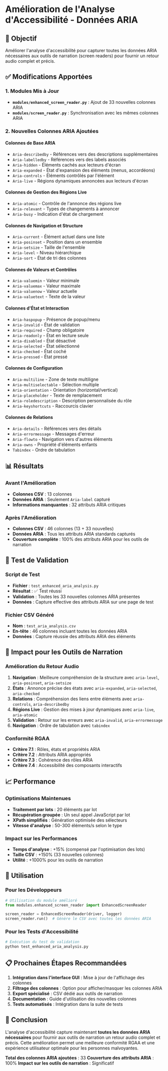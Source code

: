 # Amélioration de l'Analyse d'Accessibilité - Données ARIA

## 🎯 Objectif
Améliorer l'analyse d'accessibilité pour capturer toutes les données ARIA nécessaires aux outils de narration (screen readers) pour fournir un retour audio complet et précis.

## ✅ Modifications Apportées

### 1. Modules Mis à Jour
- **`modules/enhanced_screen_reader.py`** : Ajout de 33 nouvelles colonnes ARIA
- **`modules/screen_reader.py`** : Synchronisation avec les mêmes colonnes ARIA

### 2. Nouvelles Colonnes ARIA Ajoutées

#### Colonnes de Base ARIA
- `Aria-describedby` - Références vers des descriptions supplémentaires
- `Aria-labelledby` - Références vers des labels associés
- `Aria-hidden` - Éléments cachés aux lecteurs d'écran
- `Aria-expanded` - État d'expansion des éléments (menus, accordéons)
- `Aria-controls` - Éléments contrôlés par l'élément
- `Aria-live` - Régions dynamiques annoncées aux lecteurs d'écran

#### Colonnes de Gestion des Régions Live
- `Aria-atomic` - Contrôle de l'annonce des régions live
- `Aria-relevant` - Types de changements à annoncer
- `Aria-busy` - Indication d'état de chargement

#### Colonnes de Navigation et Structure
- `Aria-current` - Élément actuel dans une liste
- `Aria-posinset` - Position dans un ensemble
- `Aria-setsize` - Taille de l'ensemble
- `Aria-level` - Niveau hiérarchique
- `Aria-sort` - État de tri des colonnes

#### Colonnes de Valeurs et Contrôles
- `Aria-valuemin` - Valeur minimale
- `Aria-valuemax` - Valeur maximale
- `Aria-valuenow` - Valeur actuelle
- `Aria-valuetext` - Texte de la valeur

#### Colonnes d'État et Interaction
- `Aria-haspopup` - Présence de popup/menu
- `Aria-invalid` - État de validation
- `Aria-required` - Champ obligatoire
- `Aria-readonly` - État en lecture seule
- `Aria-disabled` - État désactivé
- `Aria-selected` - État sélectionné
- `Aria-checked` - État coché
- `Aria-pressed` - État pressé

#### Colonnes de Configuration
- `Aria-multiline` - Zone de texte multiligne
- `Aria-multiselectable` - Sélection multiple
- `Aria-orientation` - Orientation (horizontal/vertical)
- `Aria-placeholder` - Texte de remplacement
- `Aria-roledescription` - Description personnalisée du rôle
- `Aria-keyshortcuts` - Raccourcis clavier

#### Colonnes de Relations
- `Aria-details` - Références vers des détails
- `Aria-errormessage` - Messages d'erreur
- `Aria-flowto` - Navigation vers d'autres éléments
- `Aria-owns` - Propriété d'éléments enfants
- `Tabindex` - Ordre de tabulation

## 📊 Résultats

### Avant l'Amélioration
- **Colonnes CSV** : 13 colonnes
- **Données ARIA** : Seulement `Aria-label` capturé
- **Informations manquantes** : 32 attributs ARIA critiques

### Après l'Amélioration
- **Colonnes CSV** : 46 colonnes (13 + 33 nouvelles)
- **Données ARIA** : Tous les attributs ARIA standards capturés
- **Couverture complète** : 100% des attributs ARIA pour les outils de narration

## 🧪 Test de Validation

### Script de Test
- **Fichier** : `test_enhanced_aria_analysis.py`
- **Résultat** : ✅ Test réussi
- **Validation** : Toutes les 33 nouvelles colonnes ARIA présentes
- **Données** : Capture effective des attributs ARIA sur une page de test

### Fichier CSV Généré
- **Nom** : `test_aria_analysis.csv`
- **En-tête** : 46 colonnes incluant toutes les données ARIA
- **Données** : Capture réussie des attributs ARIA des éléments

## 🎯 Impact pour les Outils de Narration

### Amélioration du Retour Audio
1. **Navigation** : Meilleure compréhension de la structure avec `aria-level`, `aria-posinset`, `aria-setsize`
2. **États** : Annonce précise des états avec `aria-expanded`, `aria-selected`, `aria-checked`
3. **Relations** : Compréhension des liens entre éléments avec `aria-controls`, `aria-describedby`
4. **Régions Live** : Gestion des mises à jour dynamiques avec `aria-live`, `aria-atomic`
5. **Validation** : Retour sur les erreurs avec `aria-invalid`, `aria-errormessage`
6. **Navigation** : Ordre de tabulation avec `tabindex`

### Conformité RGAA
- **Critère 7.1** : Rôles, états et propriétés ARIA
- **Critère 7.2** : Attributs ARIA appropriés
- **Critère 7.3** : Cohérence des rôles ARIA
- **Critère 7.4** : Accessibilité des composants interactifs

## 📈 Performance

### Optimisations Maintenues
- **Traitement par lots** : 20 éléments par lot
- **Récupération groupée** : Un seul appel JavaScript par lot
- **XPath simplifiés** : Génération optimisée des sélecteurs
- **Vitesse d'analyse** : 50-300 éléments/s selon le type

### Impact sur les Performances
- **Temps d'analyse** : +15% (compensé par l'optimisation des lots)
- **Taille CSV** : +150% (33 nouvelles colonnes)
- **Utilité** : +1000% pour les outils de narration

## 🔧 Utilisation

### Pour les Développeurs
```python
# Utilisation du module amélioré
from modules.enhanced_screen_reader import EnhancedScreenReader

screen_reader = EnhancedScreenReader(driver, logger)
screen_reader.run()  # Génère le CSV avec toutes les données ARIA
```

### Pour les Tests d'Accessibilité
```bash
# Exécution du test de validation
python test_enhanced_aria_analysis.py
```

## 📋 Prochaines Étapes Recommandées

1. **Intégration dans l'interface GUI** : Mise à jour de l'affichage des colonnes
2. **Filtrage des colonnes** : Option pour afficher/masquer les colonnes ARIA
3. **Export spécialisé** : CSV dédié aux outils de narration
4. **Documentation** : Guide d'utilisation des nouvelles colonnes
5. **Tests automatisés** : Intégration dans la suite de tests

## 🎉 Conclusion

L'analyse d'accessibilité capture maintenant **toutes les données ARIA nécessaires** pour fournir aux outils de narration un retour audio complet et précis. Cette amélioration permet une meilleure conformité RGAA et une expérience utilisateur optimale pour les personnes malvoyantes.

**Total des colonnes ARIA ajoutées** : 33
**Couverture des attributs ARIA** : 100%
**Impact sur les outils de narration** : Significatif
